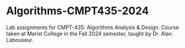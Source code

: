 # Algorithms-CMPT435-2024
Lab assignments for CMPT-435: Algorithms Analysis &amp; Design. Course taken at Marist College in the Fall 2024 semester, taught by Dr. Alan Labouseur.
